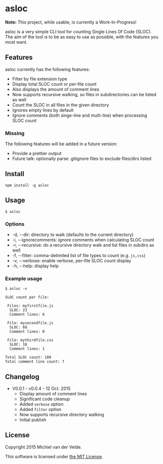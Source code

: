 
# asloc

**Note:** This project, while usable, is currently a Work-In-Progress!

asloc is a very simple CLI tool for counting Single Lines Of Code (SLOC). The aim of the tool is to be as easy to use as possible, with the features you most want.

## Features

asloc currently has the following features:

* Filter by file extension type
* Display total SLOC count or per-file count
* Also displays the amount of comment lines
* Now supports recursive walking, so files in subdirectories can be listed as well
* Count the SLOC in all files in the given directory
* Ignores empty lines by default
* Ignore comments (both singe-line and multi-line) when processing SLOC count

### Missing

The following features will be added in a future version:

* Provide a prettier output
* Future talk: optionally parse .gitignore files to exclude files/dirs listed

## Install

```
npm install -g asloc
```

## Usage

```
$ asloc
```

### Options

* -d, --dir: directory to walk (defaults to the current directory)
* -i, --ignorecomments: ignore comments when calculating SLOC count
* -r, --recursive: do a recursive directory walk and list files in subdirs as well
* -f, --filter: comma-delimited list of file types to count (e.g. `js,css`)
* -v, --verbose: enable verbose, per-file SLOC count display
* -h, --help: display help

### Example usage

```
$ asloc -v
```

```
SLOC count per file:

 Files: myfirstfile.js
  SLOC: 23
  Comment lines: 6

 File: mysecondfile.js
  SLOC: 68
  Comment lines: 0

 File: mythirdfile.css
  SLOC: 18
  Comment lines: 1

Total SLOC count: 109
Total comment line count: 7
```

## Changelog

* V0.0.1 - v0.0.4 - 12 Oct. 2015
  * Display amount of comment lines
  * Significant code cleanup
  * Added `verbose` option
  * Added `filter` option
  * Now supports recursive directory walking
  * Initial publish

## License

Copyright 2015 Michiel van der Velde.

This software is licensed under [the MIT License](LICENSE).
